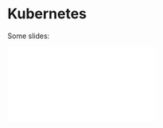 # Kubernetes

Some slides:

<object data="slides.html"
    style="width: 100%; display: block;"
    height="700px"
    type="text/html">
    <embed
        src="slides.html"
        onerror="alert('URL invalid !!');" />
</object>
